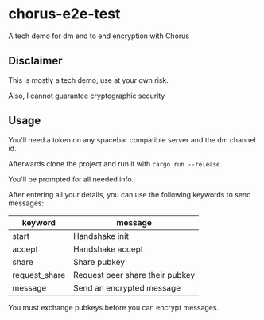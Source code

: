 # chorus-e2e-test
A tech demo for dm end to end encryption with Chorus

## Disclaimer

This is mostly a tech demo, use at your own risk.

Also, I cannot guarantee cryptographic security

## Usage

You'll need a token on any spacebar compatible server and the dm channel id.

Afterwards clone the project and run it with `cargo run --release`.

You'll be prompted for all needed info.

After entering all your details, you can use the following keywords to send messages:

| keyword       | message                         |
|---------------|---------------------------------|
| start         | Handshake init                  |
| accept        | Handshake accept                |
| share         | Share pubkey                    |
| request_share | Request peer share their pubkey |
| message       | Send an encrypted message       |

You must exchange pubkeys before you can encrypt messages.
